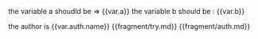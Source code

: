 the variable a shoudld be => {{var.a}}
the variable b should be : {{var.b}}


the author is {{var.auth.name}}
{{fragment/try.md}}
{{fragment/auth.md}}